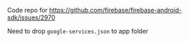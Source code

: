 Code repo for https://github.com/firebase/firebase-android-sdk/issues/2970

Need to drop `google-services.json` to app folder
